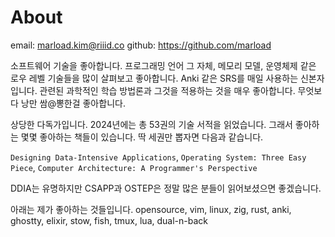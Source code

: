# About

email: marload.kim@riiid.co
github: https://github.com/marload

소프트웨어 기술을 좋아합니다. 프로그래밍 언어 그 자체, 메모리 모델, 운영체제 같은 로우 레벨 기술들을 많이 살펴보고 좋아합니다. Anki 같은 SRS를 매일 사용하는 신본자입니다. 관련된 과학적인 학습 방법론과 그것을 적용하는 것을 매우 좋아합니다.
무엇보다 낭만 쌈@뽕한걸 좋아합니다.

상당한 다독가입니다. 2024년에는 총 53권의 기술 서적을 읽었습니다. 그래서 좋아하는 몇몇 좋아하는 책들이 있습니다. 딱 세권만 뽑자면 다음과 같습니다.

`Designing Data-Intensive Applications`, `Operating System: Three Easy Piece`, `Computer Architecture: A Programmer's Perspective`

DDIA는 유명하지만 CSAPP과 OSTEP은 정말 많은 분들이 읽어보셨으면 좋겠습니다.

아래는 제가 좋아하는 것들입니다.
opensource, vim, linux, zig, rust, anki, ghostty, elixir, stow, fish, tmux, lua, dual-n-back